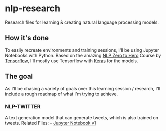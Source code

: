 # nlp-research
 Research files for learning & creating natural language processing models.

## How it's done
 To easily recreate environments and training sessions, I'll be using Jupyter Notebooks with Python.
 Based on the amazing [NLP Zero to Hero](https://www.youtube.com/playlist?list=PLQY2H8rRoyvzDbLUZkbudP-MFQZwNmU4S) Course by [Tensorflow](https://www.tensorflow.org/), I'll mostly use Tensorflow with [Keras](https://keras.io/) for the models.

## The goal
 As I'll be chasing a variety of goals over this learning session / research, I'll include a rough roadmap of what I'm trying to achieve.

### NLP-TWITTER
 A text generation model that can generate tweets, which is also trained on tweets.
 Related Files:
    - [Jupyter Notebook v1](nlptw.ipynb)